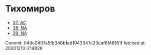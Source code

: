 # Тихомиров
- [37: AC](37.md)
- [38: NA](38.md)
- [39: NA](39.md)

Commit: 04dc0407a5fb346b1ed1943047c20caf8f48181f
 fetched at: 20201210-214826
